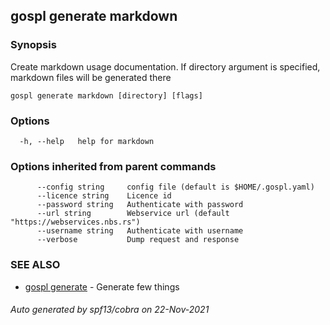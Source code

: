 ## gospl generate markdown



### Synopsis

Create markdown usage documentation.
If directory argument is specified, markdown files will be generated there


```
gospl generate markdown [directory] [flags]
```

### Options

```
  -h, --help   help for markdown
```

### Options inherited from parent commands

```
      --config string     config file (default is $HOME/.gospl.yaml)
      --licence string    Licence id
      --password string   Authenticate with password
      --url string        Webservice url (default "https://webservices.nbs.rs")
      --username string   Authenticate with username
      --verbose           Dump request and response
```

### SEE ALSO

* [gospl generate](gospl_generate.md)	 - Generate few things

###### Auto generated by spf13/cobra on 22-Nov-2021
